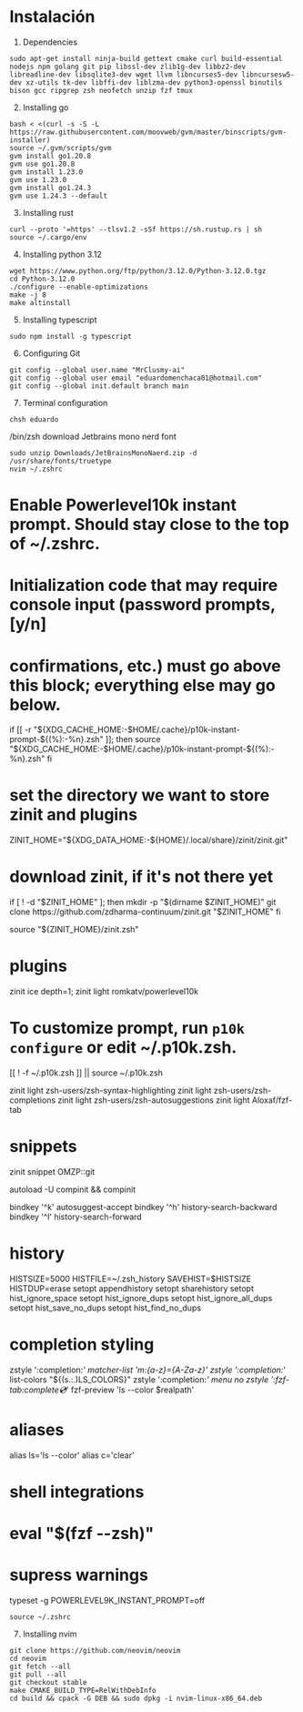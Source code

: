 # Instalación 
1. Dependencies
```
sudo apt-get install ninja-build gettext cmake curl build-essential nodejs npm golang git pip libssl-dev zlib1g-dev libbz2-dev libreadline-dev libsqlite3-dev wget llvm libncurses5-dev libncursesw5-dev xz-utils tk-dev libffi-dev liblzma-dev python3-openssl binutils bison gcc ripgrep zsh neofetch unzip fzf tmux 
```
2. Installing go
```
bash < <(curl -s -S -L https://raw.githubusercontent.com/moovweb/gvm/master/binscripts/gvm-installer)
source ~/.gvm/scripts/gvm
gvm install go1.20.8
gvm use go1.20.8
gvm install 1.23.0
gvm use 1.23.0
gvm install go1.24.3
gvm use 1.24.3 --default
```
3. Installing rust
```
curl --proto '=https' --tlsv1.2 -sSf https://sh.rustup.rs | sh
source ~/.cargo/env
```
4. Installing python 3.12
```
wget https://www.python.org/ftp/python/3.12.0/Python-3.12.0.tgz
cd Python-3.12.0
./configure --enable-optimizations
make -j 8
make altinstall
```
5. Installing typescript
```
sudo npm install -g typescript
```
6. Configuring Git
```
git config --global user.name "MrClusmy-ai"
git config --global user email "eduardomenchaca01@hotmail.com"
git config --global init.default branch main
```
7. Terminal configuration
```
chsh eduardo
```
/bin/zsh <CR>
download Jetbrains mono nerd font
```
sudo unzip Downloads/JetBrainsMonoNaerd.zip -d /usr/share/fonts/truetype
nvim ~/.zshrc
```
# Enable Powerlevel10k instant prompt. Should stay close to the top of ~/.zshrc.
# Initialization code that may require console input (password prompts, [y/n]
# confirmations, etc.) must go above this block; everything else may go below.
if [[ -r "${XDG_CACHE_HOME:-$HOME/.cache}/p10k-instant-prompt-${(%):-%n}.zsh" ]]; then
  source "${XDG_CACHE_HOME:-$HOME/.cache}/p10k-instant-prompt-${(%):-%n}.zsh"
fi

# set the directory we want to store zinit and plugins
ZINIT_HOME="${XDG_DATA_HOME:-${HOME}/.local/share}/zinit/zinit.git"

# download zinit, if it's not there yet
if [ ! -d "$ZINIT_HOME" ]; then
  mkdir -p "$(dirname $ZINIT_HOME)"
  git clone https://github.com/zdharma-continuum/zinit.git "$ZINIT_HOME"
fi

source "${ZINIT_HOME}/zinit.zsh"

# plugins

zinit ice depth=1; zinit light romkatv/powerlevel10k
# To customize prompt, run `p10k configure` or edit ~/.p10k.zsh.
[[ ! -f ~/.p10k.zsh ]] || source ~/.p10k.zsh

zinit light zsh-users/zsh-syntax-highlighting
zinit light zsh-users/zsh-completions
zinit light zsh-users/zsh-autosuggestions
zinit light Aloxaf/fzf-tab

# snippets
zinit snippet OMZP::git

autoload -U compinit && compinit

bindkey '^k' autosuggest-accept
bindkey '^h' history-search-backward
bindkey '^l' history-search-forward

# history
HISTSIZE=5000
HISTFILE=~/.zsh_history
SAVEHIST=$HISTSIZE
HISTDUP=erase
setopt appendhistory
setopt sharehistory
setopt hist_ignore_space
setopt hist_ignore_dups
setopt hist_ignore_all_dups
setopt hist_save_no_dups
setopt hist_find_no_dups

# completion styling
zstyle ':completion:*' matcher-list 'm:{a-z}={A-Za-z}'
zstyle ':completion:*' list-colors "${(s.:.)LS_COLORS}"
zstyle ':completion:*' menu no
zstyle ':fzf-tab:complete:cd:*' fzf-preview 'ls --color $realpath'

# aliases
alias ls='ls --color'
alias c='clear'

# shell integrations
# eval "$(fzf --zsh)"

# supress warnings
typeset -g POWERLEVEL9K_INSTANT_PROMPT=off
```
source ~/.zshrc
```

7. Installing nvim
```
git clone https://github.com/neovim/neovim
cd neovim
git fetch --all
git pull --all
git checkout stable
make CMAKE_BUILD_TYPE=RelWithDebInfo
cd build && cpack -G DEB && sudo dpkg -i nvim-linux-x86_64.deb
```
